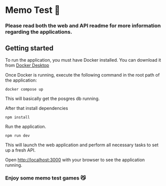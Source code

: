 # Memo Test 🚀

### Please read both the web and API readme for more information regarding the applications.

## Getting started

To run the application, you must have Docker installed. You can download it from [Docker Desktop](https://www.docker.com/products/docker-desktop/)

Once Docker is running, execute the following command in the root path of the application:
```
docker compose up
```

This will basically get the posgres db running.



After that install dependencies
```
npm install
```

Run the application.
```
npm run dev
```

This will launch the web application and perform all necessary tasks to set up a fresh API.

Open [http://localhost:3000](http://localhost:3000) with your browser to see the application running.

### Enjoy some memo test games 😼
